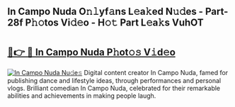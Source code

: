 ## In Campo Nuda O𝚗𝚕yf𝚊ns L𝚎a𝚔ed N𝚞𝚍es - Part-28f P𝚑𝚘tos Vi𝚍𝚎o - H𝚘𝚝 Part L𝚎a𝚔s VuhOT

# <h2><a href="http://kfebhzk.oniu.top/?m=In+Campo+Nuda">🔗👉 🔴 In Campo Nuda P𝚑ot𝚘𝚜 V𝚒d𝚎o</a></h2>

[![In Campo Nuda Nu𝚍e𝚜](https://i.imgur.com/0qMVB7G.gif)](http://kfebhzk.oniu.top/?m=In+Campo+Nuda)
Digital content creator In Campo Nuda, famed for publishing dance and lifestyle ideas, through performances and personal vlogs. Brilliant comedian In Campo Nuda, celebrated for their remarkable abilities and achievements in making people laugh.  
